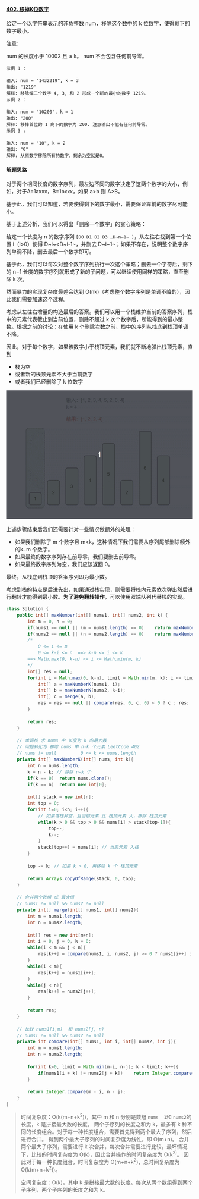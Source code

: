 #### [402. 移掉K位数字](https://leetcode-cn.com/problems/remove-k-digits/)

给定一个以字符串表示的非负整数 num，移除这个数中的 k 位数字，使得剩下的数字最小。

注意:

num 的长度小于 10002 且 ≥ k。
num 不会包含任何前导零。

```
示例 1 :

输入: num = "1432219", k = 3
输出: "1219"
解释: 移除掉三个数字 4, 3, 和 2 形成一个新的最小的数字 1219。
示例 2 :

输入: num = "10200", k = 1
输出: "200"
解释: 移掉首位的 1 剩下的数字为 200. 注意输出不能有任何前导零。
示例 3 :

输入: num = "10", k = 2
输出: "0"
解释: 从原数字移除所有的数字，剩余为空就是0。
```

#### 解题思路

对于两个相同长度的数字序列，最左边不同的数字决定了这两个数字的大小，例如，对于A=1axxx，B=1bxxx，如果 a>b 则 A>B。

基于此，我们可以知道，若要使得剩下的数字最小，需要保证靠前的数字尽可能小。

基于上述分析，我们可以得出「删除一个数字」的贪心策略：

给定一个长度为 n 的数字序列 `[D0 D1 D2 D3 …D~n−1~ ]`，从左往右找到第一个位置 i（i>0）使得 D~i~<D~i-1~，并删去 D~i−1~；如果不存在，说明整个数字序列单调不降，删去最后一个数字即可。

基于此，我们可以每次对整个数字序列执行一次这个策略；删去一个字符后，剩下的 n−1 长度的数字序列就形成了新的子问题，可以继续使用同样的策略，直至删除 k 次。

然而暴力的实现复杂度最差会达到 O(nk)（考虑整个数字序列是单调不降的），因此我们需要加速这个过程。

考虑从左往右增量的构造最后的答案。我们可以用一个栈维护当前的答案序列，栈中的元素代表截止到当前位置，删除不超过 k 次个数字后，所能得到的最小整数。根据之前的讨论：在使用 k 个删除次数之前，栈中的序列从栈底到栈顶单调不降。

因此，对于每个数字，如果该数字小于栈顶元素，我们就不断地弹出栈顶元素，直到

- 栈为空
- 或者新的栈顶元素不大于当前数字
- 或者我们已经删除了 k 位数字

![402](image/402.gif)

上述步骤结束后我们还需要针对一些情况做额外的处理：

- 如果我们删除了 m 个数字且 m<k，这种情况下我们需要从序列尾部删除额外的k−m 个数字。
- 如果最终的数字序列存在前导零，我们要删去前导零。
- 如果最终数字序列为空，我们应该返回 0。

最终，从栈底到栈顶的答案序列即为最小数。

考虑到栈的特点是后进先出，如果通过栈实现，则需要将栈内元素依次弹出然后进行翻转才能得到最小数。**为了避免翻转操作**，可以使用双端队列代替栈的实现。

```java
class Solution {
    public int[] maxNumber(int[] nums1, int[] nums2, int k) {
        int m = 0, n = 0;
        if(nums1 == null || (m = nums1.length) == 0)    return maxNumberK(nums2, k);
        if(nums2 == null || (n = nums2.length) == 0)    return maxNumberK(nums1, k);
        /*
            0 <= i <= m
            0 <= k-i <= n  ==> k-n <= i <= k
        ==> Math.max(0, k-n) <= i <= Math.min(m, k)
        */
        int[] res = null;
        for(int i = Math.max(0, k-n), limit = Math.min(m, k); i <= limit; i++){
            int[] a = maxNumberK(nums1, i);
            int[] b = maxNumberK(nums2, k-i);
            int[] c = merge(a, b);
            res = res == null || compare(res, 0, c, 0) < 0 ? c : res;
        }

        return res;
    }

    // 单调栈 求 nums 中 长度为 k 的最大数
    // 问题转化为 移除 nums 中 n-k 个元素 LeetCode 402
    // nums != null         0 <= k <= nums.length
    private int[] maxNumberK(int[] nums, int k){
        int n = nums.length;
        k = n - k; // 移除 n-k 个
        if(k == 0)  return nums.clone();
        if(k == n)  return new int[0];

        int[] stack = new int[n];
        int top = 0;
        for(int i=0; i<n; i++){
            // 如果堆栈非空，且当前元素 比 栈顶元素 大，移除 栈顶元素
            while(k > 0 && top > 0 && nums[i] > stack[top-1]){
                top--;
                k--;
            }
            stack[top++] = nums[i]; // 当前元素 入栈
        }

        top -= k; // 如果 k > 0, 再移除 k 个 栈顶元素

        return Arrays.copyOfRange(stack, 0, top);
    }

    // 合并两个数组 成 最大值
    // nums1 != null && nums2 != null
    private int[] merge(int[] nums1, int[] nums2){
        int m = nums1.length;
        int n = nums2.length;

        int[] res = new int[m+n];
        int i = 0, j = 0, k = 0;
        while(i < m && j < n){
            res[k++] = compare(nums1, i, nums2, j) >= 0 ? nums1[i++] : nums2[j++];
        }
        while(i < m){
            res[k++] = nums1[i++];
        }
        while(j < n){
            res[k++] = nums2[j++];
        }

        return res;
    }

    // 比较 nums1[i,m)  和 nums2[j, n)
    // nums1 != null && nums2 != null
    private int compare(int[] nums1, int i, int[] nums2, int j){
        int m = nums1.length;
        int n = nums2.length;

        for(int k=0, limit = Math.min(m-i, n-j); k < limit; k++){
            if(nums1[i + k] != nums2[j + k])    return Integer.compare(nums1[i + k], nums2[j + k]);
        }

        return Integer.compare(m - i, n - j); 
    }
}
```

> 时间复杂度：O(k(m+n+k<sup>2</sup>))，其中 m 和 n 分别是数组 `nums 
> 1`和 `nums2`的长度，k 是拼接最大数的长度。
> 两个子序列的长度之和为 k，最多有 k 种不同的长度组合。对于每一种长度组合，需要首先得到两个最大子序列，然后进行合并。
> 得到两个最大子序列的时间复杂度为线性，即 O(m+n)。
> 合并两个最大子序列，需要进行 k 次合并，每次合并需要进行比较，最坏情况下，比较的时间复杂度为 O(k)，因此合并操作的时间复杂度为 O(k<sup>2)</sup>。
> 因此对于每一种长度组合，时间复杂度为 O(m+n+k<sup>2</sup>)，总时间复杂度为 O(k(m+n+k<sup>2</sup>))。
>
> 空间复杂度：O(k)，其中 k 是拼接最大数的长度。每次从两个数组得到两个子序列，两个子序列的长度之和为 k。
>